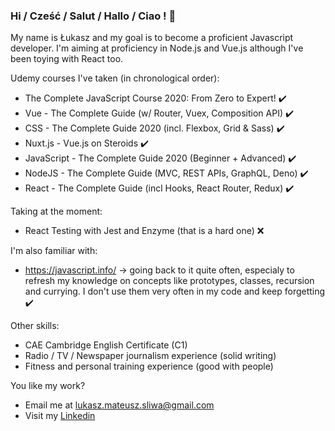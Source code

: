 ### Hi / Cześć / Salut / Hallo / Ciao ! 👋

My name is Łukasz and my goal is to become a proficient Javascript developer. I'm aiming at proficiency in Node.js and Vue.js although I've been toying with React too.

Udemy courses I've taken (in chronological order): 
* The Complete JavaScript Course 2020: From Zero to Expert! ✔️
* Vue - The Complete Guide (w/ Router, Vuex, Composition API) ✔️
* CSS - The Complete Guide 2020 (incl. Flexbox, Grid & Sass) ✔️
* Nuxt.js - Vue.js on Steroids ✔️
* JavaScript - The Complete Guide 2020 (Beginner + Advanced) ✔️
* NodeJS - The Complete Guide (MVC, REST APIs, GraphQL, Deno) ✔️
* React - The Complete Guide (incl Hooks, React Router, Redux) ✔️

Taking at the moment:
* React Testing with Jest and Enzyme (that is a hard one) ❌ 

I'm also familiar with:
* https://javascript.info/ -> going back to it quite often, especialy to refresh my knowledge on concepts like prototypes, classes, recursion and currying. I don't use them very often in my code and keep forgetting ✔️

Other skills: 
* CAE Cambridge English Certificate (C1)
* Radio / TV / Newspaper journalism experience (solid writing)
* Fitness and personal training experience (good with people)

You like my work? 
* Email me at lukasz.mateusz.sliwa@gmail.com
* Visit my [Linkedin](https://pl.linkedin.com/in/%C5%82ukasz-%C5%9Bliwa)
